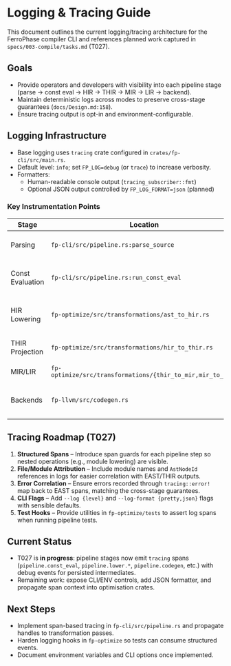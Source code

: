 # Logging & Tracing Guide

This document outlines the current logging/tracing architecture for the FerroPhase compiler CLI and references planned
work captured in `specs/003-compile/tasks.md` (T027).

## Goals

- Provide operators and developers with visibility into each pipeline stage (parse → const eval → HIR → THIR → MIR → LIR → backend).
- Maintain deterministic logs across modes to preserve cross-stage guarantees (`docs/Design.md:158`).
- Ensure tracing output is opt-in and environment-configurable.

## Logging Infrastructure

- Base logging uses `tracing` crate configured in `crates/fp-cli/src/main.rs`.
- Default level: `info`; set `FP_LOG=debug` (or `trace`) to increase verbosity.
- Formatters:
  - Human-readable console output (`tracing_subscriber::fmt`)
  - Optional JSON output controlled by `FP_LOG_FORMAT=json` (planned)

### Key Instrumentation Points

| Stage            | Location                                           | Notes                                     |
|------------------|----------------------------------------------------|-------------------------------------------|
| Parsing          | `fp-cli/src/pipeline.rs:parse_source`              | Emits source path and module count        |
| Const Evaluation | `fp-cli/src/pipeline.rs:run_const_eval`            | Logs dependency graph and evaluation time |
| HIR Lowering     | `fp-optimize/src/transformations/ast_to_hir.rs`    | Span-preserving logs, TODO for modules    |
| THIR Projection  | `fp-optimize/src/transformations/hir_to_thir.rs`   | Placeholder instrumentation, to be expanded|
| MIR/LIR          | `fp-optimize/src/transformations/{thir_to_mir,mir_to_lir}` | Basic skeleton logs                       |
| Backends         | `fp-llvm/src/codegen.rs`                           | Emits target triple, optimisation level   |

## Tracing Roadmap (T027)

1. **Structured Spans** – Introduce span guards for each pipeline step so nested operations (e.g., module lowering) are visible.
2. **File/Module Attribution** – Include module names and `AstNodeId` references in logs for easier correlation with EAST/THIR outputs.
3. **Error Correlation** – Ensure errors recorded through `tracing::error!` map back to EAST spans, matching the cross-stage guarantees.
4. **CLI Flags** – Add `--log {level}` and `--log-format {pretty,json}` flags with sensible defaults.
5. **Test Hooks** – Provide utilities in `fp-optimize/tests` to assert log spans when running pipeline tests.

## Current Status

- T027 is **in progress**: pipeline stages now emit `tracing` spans (`pipeline.const_eval`, `pipeline.lower.*`,
  `pipeline.codegen`, etc.) with debug events for persisted intermediates.
- Remaining work: expose CLI/ENV controls, add JSON formatter, and propagate span context into optimisation crates.

## Next Steps

- Implement span-based tracing in `fp-cli/src/pipeline.rs` and propagate handles to transformation passes.
- Harden logging hooks in `fp-optimize` so tests can consume structured events.
- Document environment variables and CLI options once implemented.
